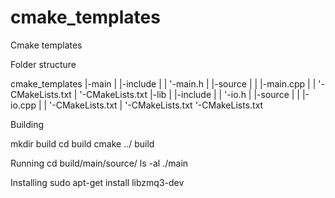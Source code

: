 # cmake_templates
Cmake templates

Folder structure

cmake_templates
|-main
| |-include
| | '-main.h
| |-source
| | |-main.cpp
| | '-CMakeLists.txt
| '-CMakeLists.txt 
|-lib
| |-include
| | '-io.h
| |-source
| | |-io.cpp
| | '-CMakeLists.txt
| '-CMakeLists.txt
'-CMakeLists.txt

Building

mkdir build
cd build
cmake ../
build

Running 
cd build/main/source/
ls -al
./main

Installing
sudo apt-get install libzmq3-dev
